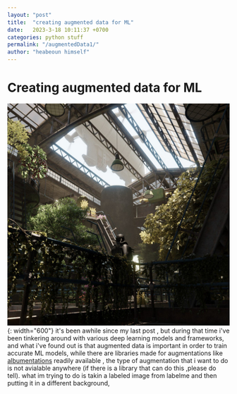 ```yaml
---
layout: "post"
title:  "creating augmented data for ML"
date:   2023-3-18 10:11:37 +0700
categories: python stuff 
permalink: "/augmentedData1/"
author: "heabeoun himself"
---
```

# Creating augmented data for ML 
![image](\assets\img\eden.jpg){: width="600"}
it's been awhile since my last post , but during that time i've been tinkering around with various deep learning models and frameworks, and what i've found out is that augmented data is important in order to train accurate ML models, while there are libraries made for augmentations like [albumentations](https://albumentations.ai) readily available , the type of augmentation that i want to do is not avialable anywhere (if there is a library that can do this ,please do tell).
what im trying to do is takin a labeled image from labelme and then putting it in a different background,

